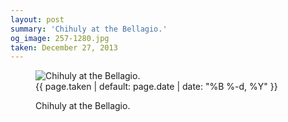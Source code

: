 ```yaml
---
layout: post
summary: 'Chihuly at the Bellagio.'
og_image: 257-1280.jpg
taken: December 27, 2013
---
```


<figure class="post" data-src="{{ site.assets_url }}/{{ page.og_image }}">
<img alt="Chihuly at the Bellagio." sizes="(min-width: 700px) 50vw, calc(100vw - 2rem)" src="{{ site.assets_url }}/257-640.jpg" srcset="{{ site.assets_url }}/257-1280.jpg 1280w, {{ site.assets_url }}/257-960.jpg 960w, {{ site.assets_url }}/257-640.jpg 640w, {{ site.assets_url }}/257-320.jpg 320w"/>
<figcaption>
<time>{{ page.taken | default: page.date | date: "%B %-d, %Y" }}</time>
<p>Chihuly at the Bellagio.</p>
</figcaption>
</figure>

